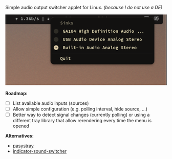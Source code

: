 Simple audio output switcher applet for Linux. _(because I do not use a DE)_

![swoosh](./assets/screenshot.png)

**Roadmap:**

- [ ] List available audio inputs (sources)
- [ ] Allow simple configuration (e.g. polling interval, hide source, ...)
- [ ] Better way to detect signal changes (currently polling) or using a different tray library that allow rerendering every time the menu is opened

**Alternatives:**

- [pasystray](https://github.com/christophgysin/pasystray)
- [indicator-sound-switcher](https://github.com/yktoo/indicator-sound-switcher)
